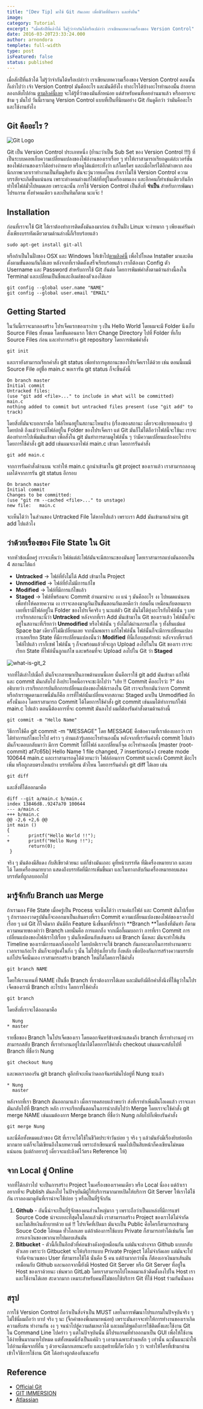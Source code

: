 ```yaml
---
title: "[Dev Tip] มาใช้ Git กันเถอะ เพื่อชีวิตที่ยืนยาว และยั่งยืน"
image:
category: Tutorial
excerpt: "เมื่อสักปีที่แล้วได้ ไม่รู้ว่าจำกันได้หรือเปล่าว่า เราเขียนบทความเรื่องของ Version Control"
date: 2016-03-20T23:33:24.000
author: arnondora
templete: full-width
type: post
isFeatured: false
status: published
---
```


เมื่อสักปีที่แล้วได้ ไม่รู้ว่าจำกันได้หรือเปล่าว่า เราเขียนบทความเรื่องของ Version Control ตอนนั้นก็เล่าไปว่า เจ้า Version Control มันคืออะไร และมันดียังไง ทำอะไรได้บ้างอะไรทำนองนั้น ถ้าอยากลองกลับไปอ่าน [ตามลิงค์นี้เลย][0] จะได้รู้ที่ว่าของมันสักหน่อย แต่สำหรับคนที่เคยอ่านมาแล้ว หรืออยากจะข้าม ๆ มันไป วันนี้เรามาดู Version Control แบบที่เป็นที่นิยมอย่าง Git กันดูดีกว่า ว่ามันคืออะไร และใช้งานยังไง

## Git คืออะไร ?

![Git Logo](./what-is-git_1.png)

Git เป็น Version Control ประเภทหนึ่ง (ย้ำนะว่าเป็น Sub Set ของ Version Control !!!) ที่เป็นระบบคอยเก็บความเปลี่ยนแปลงของไฟล์งานของเราเรื่อย ๆ ทำให้เราสามารถเรียกดูแต่ล่ะเวอร์ชั่นของไฟล์งานของเราได้อย่างง่ายดาย หรือดูได้แม้กระทั่งว่า แก้โดยใคร และเมื่อไหร่ได้อีกต่างหาก ลองนึกภาพเวลาเราทำงานเป็นทีมดูสิครับ มันจะวุ่นวายแค่ไหน ถ้าเราไม่ใช้ Version Control ความบรรลัยจะเกิดขึ้นแน่นอน เพราะต่างคนต่างแก้ไฟล์ที่อยู่ในเครื่องตนเอง และอีกคนก็ทำเช่นเดียวกันอีก ทำให้ไฟล์มั่วไปหมดเลย เพราะฉะนั้น การใช้ Version Control เป็นสิ่งที่ **จำเป็น** สำหรับการพัฒนาโปรแกรม ทั้งทำคนเดียว และเป็นทีมก็ตาม นะแจ๊ะ !

## Installation
ก่อนที่เราจะใช้ Git ได้เราต้องทำการติดตั้งมันลงมาก่อน ถ้าเป็นฝั่ง Linux จะง่ายมาก ๆ เพียงแค่รันคำสั่งเพียงบรรทัดเดียวตามด้านล่างนี้ก็เรียบร้อยแล้ว

    sudo apt-get install git-all

หรือถ้าเป็นในฝั่งของ OSX และ Windows ให้เข้าไป[ตามลิงค์นี้][2] เพื่อไปโหลด Installer มาและติดตั้งตามขั้นตอนกันได้เลย
หลังจากที่เราติดตั้งเสร็จเรียบร้อยแล้ว เราก็ต้องมา Config ตัว Username และ Password สำหรับการใช้ Git กันต่อ โดยการพิมพ์คำสั่งตามด้านล่างนี้ลงใน Terminal และเปลี่ยนเป็นชื่อและอีเมล์ของตัวเองได้เลย

    git config --global user.name "NAME"
    git config --global user.email "EMAIL"

## Getting Started
ในวันนี้เราจะมาลองสร้าง โปรเจ็คแรกของเราง่าย ๆ เป็น Hello World โดยผมจะมี Folder นึงเก็บ Source Files ทั้งหมด โดยขั้นตอนแรก ให้เรา Change Directory ไปที่ Folder ที่เก็บ Source Files ก่อน และทำการสร้าง git repository โดยการพิมพ์คำสั่ง

    git init

และเรายังสามารถเรียกคำสั่ง git status เพื่อทำการดูสถานะของโปรเจ็คเราได้ด้วย เช่น ตอนนี้ผมมี Source File อยู่ชื่อ main.c พอเรารัน git status ก็จะขึ้นดังนี้

    On branch master
    Initial commit
    Untracked files:
    (use "git add <file>..." to include in what will be committed)
    main.c
    nothing added to commit but untracked files present (use "git add" to track)

โดยสิ่งที่มันจะบอกเราคือ ไฟล์ไหนอยู่ในสถานะไหนบ้าง (เรื่องของสถานะ เดี๋ยวจะอธิบายตอนล่าง ๆ)
โดยปกติ ถึงแม้ว่าจะมีไฟล์อยู่ใน Folder ของโปรเจ็คเรา แต่ Git มันก็ไม่ได้ถือว่าไฟล์นี้จะใช้นะ เราจะต้องทำการไปเพิ่มมันเข้ามา เพื่อสั่งใน git มันทำการตามดูไฟล์นั้น ๆ ว่ามีความเปลี่ยนแปลงอะไรบ้าง โดยการใช้คำสั่ง git add เช่นผมจะเอาไฟล์ main.c เข้ามา โดยการรันคำสั่ง

    git add main.c

จากการรันคำสั่งด้านบน จะทำให้ main.c ถูกนำเข้ามาใน git project ของเราแล้ว เราสามารถลองดูผลได้จากการรัน git status อีกรอบ

    On branch master
    Initial commit
    Changes to be committed:
    (use "git rm --cached <file>..." to unstage)
    new file:   main.c

จะเห็นได้ว่า ในส่วนของ Untracked File ได้หายไปแล้ว เพราะเรา Add มันเข้ามาแล้วผ่าน git add ไปแล้วไง

## ว่าด้วยเรื่องของ File State ใน Git
จากหัวข้อเมื่อครู่ เราจะเห็นว่า ไฟล์แต่ล่ะไฟล์มันจะมีสถานะของมันอยู่ โดยเราสามารถแบ่งมันออกเป็น 4 สถานะได้แก่

* **Untracked** -\> ไฟล์ที่ยังไม่ได้ Add เข้ามาใน Project
* **Unmodified** -\> ไฟล์ที่ยังไม่มีการแก้ไข
* **Modified** -\> ไฟล์ที่มีการแก้ไขแล้ว
* **Staged** -\> ไฟล์ที่พร้อมจะ Commit
อ่านมาน่าจะ งง แน่ ๆ มันคืออะไร งง ไปหมดแน่นอน เพื่อทำให้คลายความ งง เราจะลองมาดูกันเป็นขั้นตอนกันเลยดีกว่า ก่อนอื่น เหมือนกับตอนแรกเลยที่เรามีไฟล์อยู่ใน Folder ของโปรเจ็คจริง ๆ นะแต่ตัว Git มันไม่ได้ยุ่งอะไรกับไฟล์นั้น ๆ เลย เราเรียกสถานะนี้ว่า **Untracked**
หลังจากที่เรา Add มันเข้ามาใน Git ของเราแล้ว ไฟล์นั้นก็จะอยู่ในสถานะที่เรียกว่า **Unmodified** หรือไฟล์นั้น ๆ ยังไม่ได้ผ่านการแก้ใด ๆ ทั้งสิ้นแม้แต่ Space bar เดียวก็ไม่มีเปลี่ยนเลย จากนั้นพอเรา แก้ไขไฟล์นั้น ไฟล์นั้นก็จะมีการเปลี่ยนแปลง เราเลยเรียก State ที่มีการเปลี่ยนแปลงนั้นว่า **Modified**
ทีนี้เกือบสุดท้ายล่ะ หลังจากที่เราแก้ไฟล์ไปแล้ว เราก็เซฟ ไฟล์นั้น ๆ ก็จะพร้อมแล้วที่จะถูก Upload ลงไปในใน Git ของเรา เราจะเรียก State ที่ไฟล์นั้นถูกแก้ไข และพร้อมที่จะ Upload ลงไปใน Git ว่า **Staged**

![what-is-git_2](./what-is-git_2.png)

จากที่ได้เล่าไปเมื่อกี้ มันก็จะกลายมาเป็นภาพด้านบนนี้เลย นั้นคือเราใช้ git add มันเข้ามา แก้ไฟล์ และ commit มันกลับไป ถึงประโยคนี้อาจจะชะงักไปว่า "เฮ้ย !! Commit คืออะไรว่ะ ?" ต้องอธิบายว่า เราเรียกการบันทึกการเปลี่ยนแปลงของไฟล์เราลงใน Git เราจะเรียกมันว่าการ Commit หรือถ้าเราพูดตามภาพนี้มันก็คือ การที่ไฟล์นั้นเปลี่ยนจากสถานะ Staged มาเป็น Unmodified อีกครั้งนั่นเอง โดยเราสามารถ Commit ได้โดยการใช้คำสั่ง git commit เช่นผมได้ทำการแก้ไฟล์ main.c ไปแล้ว ตอนนี้ต้องการที่จะ commit มันลงไป ผมก็ต้องรันคำสั่งตามด้านล่างนี้

    git commit -m "Hello Name"

วิธีการใช้คือ git commit -m "MESSAGE" โดย MESSAGE คือข้อความที่เราต้องบอกว่า เราได้ทำการแก้ไขอะไรไป คร่าว ๆ อ่านแล้วรู้เลยอะไรทำนองนั้น หลังจากที่เรารันคำสั่ง commit ไปแล้วมันก็จะตอบกลับมาว่า มีการ Commit ไปกี่ไฟล์ และเปลี่ยนกี่จุด อะไรทำนองนั้น
\[master (root-commit) af7c65b\] Hello Name
1 file changed, 7 insertions(+)
create mode 100644 main.c
และเราสามารถดูได้ด้วยนะว่า ไฟล์ก่อนการ Commit และหลัง Commit มีอะไรเพิ่ม หรือถูกลบตรงไหนบ้าง บรรทัดไหน ตัวไหน โดยการรันคำสั่ง git diff ได้เลย เช่น

    git diff

และสิ่งที่ได้ออกมาคือ

    diff --git a/main.c b/main.c
    index 13846d8..9247a70 100644
    --- a/main.c
    +++ b/main.c
    @@ -2,6 +2,6 @@
    int main ()
    {
    -       printf("Hello World !!");
    +       printf("Hello Nung !!");
            return(0);
     }

จริง ๆ มันต้องมีสีแดง กับสีเขียวด้วยนะ แต่ก็ช่างมันเถอะ ดูที่หน้าบรรทัด ที่มีเครื่องหมายบวก และลบได้ โดยเครื่องหมายบวก แสดงถึงบรรทัดที่มีการเพิ่มขึ้นมา และในทางกลับกันเครื่องหมายลบแสดงบรรทัดที่ถูกลบออกไป

## มารู้จักกับ Branch และ Merge
ถ้าเรามอง File State เมื่อครู่เป็น Process จะเห็นได้ว่า เราแค่แก้ไฟล์ และ Commit มันไปเรื่อย ๆ ถ้าเราลองวาดรูปมันก็จะออกมาเป็นเส้นตรงที่เรา Commit ความเปลี่ยนแปลงของไฟล์ของเราลงไปเรื่อย ๆ แต่ Git ก็ใจดีมาก มันมีอีก Feature นึงขึ้นมาที่เรียกว่า **Branch **โดยสิ่งที่มันทำ ก็ตามความหมายของคำว่า Branch เลยนั่นคือ การแตกกิ่ง
จากเมื่อกี้ผมบอกว่า การที่เรา Commit การเปลี่ยนแปลงของไฟล์เราไปเรื่อย ๆ มันก็เหมือนกับเส้นตรง แต่ Branch นี่แหละ มันจะทำให้เส้น Timeline ของเรามีการแตกกิ่งออกไป โดยปกติเราจะใช้ branch กันเยอะมากในการทำงานเพราะ เวลาเราแก้อะไร มันก็จะอยู่แค่ในกิ่ง ๆ นั้น ไม่ไปยุ่งเกี่ยวกับ กิ่งหลัก เพื่อป้องกันการสร้างความบรรลัยแก่โปรเจ็คนั่นเอง
เราสามารถสร้าง branch ใหม่ได้โดยการใช้คำสั่ง

    git branch NAME

โดยให้เราแทนที่ NAME เป็นชื่อ Branch ที่เราต้องการได้เลย และมันยังมีอีกคำสั่งนึงที่ใช้ดูว่าในโปรเจ็คของเรามี Branch อะไรบ้าง โดยการใช้คำสั่ง

    git branch

โดยสิ่งที่เราจะได้ออกมาคือ

      Nung
    * master

รายชื่อของ Branch ในโปรเจ็คของเรา โดยดอกจันทร์ข้างหน้าแสดงถึง branch ที่เราทำงานอยู่ เราสามารถสลับ Branch ที่เราทำงานอยู่ไปมาได้โดยการใช้คำสั่ง checkout เช่นผมจะสลับไปที่ Branch ที่ชื่อว่า Nung

    git checkout Nung

และพอเราลองรัน git branch ดูอีกทีจะเห็นว่าดอกจันทร์มันไปอยู่ที่ Nung ซะแล้ว

    * Nung
      master

หลังจากที่เรา Branch มันออกมาแล้ว เมื่อเราทดสอบแล้วพบว่า ส่งที่เราทำเพิ่มมันโอเคแล้ว เราจะเอามันกลับไปที่ Branch หลัก เราจะเรียกขั้นตอนในการนำกลับไปว่า Merge โดยเราจะใช้คำสั่ง git merge NAME เช่นผมต้องการ Merge branch ที่ชื่อว่า Nung กลับไปก็เพียงรันคำสั่ง

    git merge Nung

และนี่คือทั้งหมดแล้วของ Git ที่เราจะได้ใช้ในชีวิตประจำวันบ่อย ๆ จริง ๆ แล้วมันยังมีเรื่องยิบย่อยอีกมากมาย แต่ก็จะไม่เขียนถึงในบทความนี้ เพราะถ้าเขียนมานี่ หมดไปเป็นสิบหน้าก็คงเขียนไม่หมดแน่นอน (แต่ถ้าอยากรู้ เดี๋ยวจะแปะลิงค์ไว้ตรง Reference ให้)

## จาก Local สู่ Online
จากที่ได้กล่าวไป จะเป็นการสร้าง Project ในเครื่องของเราคนเดียว หรือ Local นี่เอง แต่ถ้าเราอยากที่จะ Publish มันลงไป ในปัจจุบันมีผู้ให้บริการมากมายเปิดให้บริการ Git Server ให้เราได้ใช้กัน เราลองมาดูอันที่เราน่าจะใช้บ่อย ๆ หรือเป็นที่รู้จักกัน

1. **Github** - อันนี้น่าจะเป็นที่รู้จักของคนส่วนใหญ่มาก ๆ เพราะถือว่าเป็นแหล่งที่มีการแชร์ Source Code น่าจะเยอะที่สุดในโลกแล้วมั่ง เราสามารถสร้าง Project ของเราได้ไม่จำกัด และไม่เสียเงินสักบาทด้วย แต่ !! โปรเจ็คที่เปิดมา มันจะเป็น Public คือใครก็สามารถเข้ามาดู Souce Code ได้หมด ทั่วโลกเลย แต่ถ้าต้องการใช้แบบ Private ก็สามารถทำได้เช่นกัน โดยการเอาเงินของพวกนายไปมอบเส้นมัน
2. **Bitbucket** - ตัวนี้ก็เป็นอีกตัวที่ค่อนข้างดังอยู่เหมือนกัน แต่มันจะต่างจาก Github แบบกลับหัวเลย เพราะว่า Gitbucket จะให้บริการแบบ Private Project ได้ไม่จำกัดเลย แต่มันจะไปจำกัดจำนวนของ User ที่สามารถใช้ได้ นั่นคือ 5 คน แต่ถ้ามากกว่านั้น ก็ต้องเอาเงินมาเส้นมันเหมือนกับ Github
และนอกจากนี้ยังมี Hosted Git Server หรือ Git Server ที่อยู่ใน Host ของเราด้วยนะ เช่นพวก GitLab โดยเราสามารถไปโหลดมาแล้วติดตั้งลงไปใน Host เราและใช้งานได้เลย สะดวกมาก เหมาะสำหรับคนที่ไม่ชอบใช้บริการ Git ที่ใช้ Host ร่วมกันนั่นเอง

## สรุป
การใช้ Version Control ถือว่าเป็นสิ่งจำเป็น MUST เลยในการพัฒนาโปรแกรมในปัจจุบันจริง ๆ ไม่ใช้นี่ผมถือว่า บาป จริง ๆ นะ (จิ๊กคำของพี่เนยมาหน่อย) เพราะมันอาจจะทำให้การทำงานของเราเกิดความสับสน ทำงานกัน งง ๆ จนนำไปสู่ความล้มเหลวได้ และผมได้พูดถึงการใช้ติดตั้งและใช้งาน Git ใน Command Line ไปคร่าว ๆ แต่ในปัจจุบันนั้น มีโปรแกรมที่ทำออกมาเป็น GUI เพื่อให้ใช้งานได้ง่ายขึ้นมากมายไปหมด แต่ทั้งหมดนี่ยังเป็นแค่ผิว ๆ เอามาเฉพาะส่วนหลัก ๆ เท่านั้น ฉะนั้นแนะนำให้ไปอ่านเพิ่มจากที่อื่น ๆ ด้วยจะดีมากเลยนะครับ และสุดท้ายนี้ก็หวังลึก ๆ ว่า จะทำให้ใครที่เข้ามาอ่านเข้าใจวิธีการใช้งาน Git ได้อย่างถูกต้องกันนะครับ

## Reference
* [Official Git][4]
* [GIT IMMERSION][5]
* [Atlassian][6]


[0]: https://arnondora.in.th/whatisversioncontrol/
[2]: https://git-scm.com/downloads
[4]: https://git-scm.com
[5]: http://gitimmersion.com
[6]: https://www.atlassian.com/git/tutorials/
